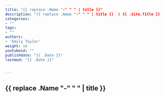 ```yaml
---
title: "{{ replace .Name "-" " " | title }}"
description: "{{ replace .Name "-" " " | title }}  | {{ .Site.Title }} Blog & News"
categories:
- ""
tags:
- ""
authors:
- 'Emily Taylor'
weight: 10
youtubeid: ""
publishdate: "{{ .Date }}"
lastmod: "{{ .Date }}"


---
```


## {{ replace .Name "-" " " | title }}